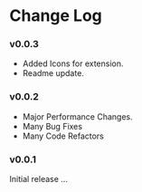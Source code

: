 # Change Log
### v0.0.3
* Added Icons for extension.
* Readme update.

### v0.0.2
* Major Performance Changes.
* Many Bug Fixes
* Many Code Refactors

### v0.0.1
Initial release ...
